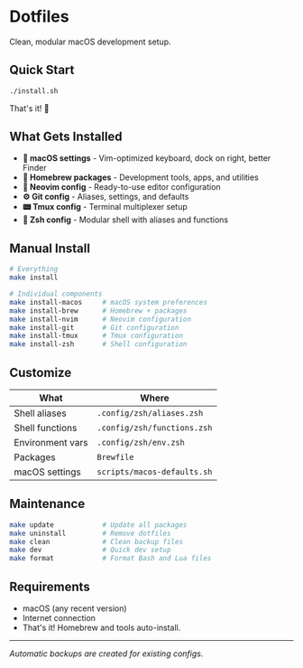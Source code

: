 # Dotfiles

Clean, modular macOS development setup.

## Quick Start

```bash
./install.sh
```

That's it! 🎉

## What Gets Installed

- **🍎 macOS settings** - Vim-optimized keyboard, dock on right, better Finder
- **🍺 Homebrew packages** - Development tools, apps, and utilities
- **📝 Neovim config** - Ready-to-use editor configuration
- **⚙️ Git config** - Aliases, settings, and defaults
- **📟 Tmux config** - Terminal multiplexer setup
- **🐚 Zsh config** - Modular shell with aliases and functions

## Manual Install

```bash
# Everything
make install

# Individual components
make install-macos     # macOS system preferences
make install-brew      # Homebrew + packages
make install-nvim      # Neovim configuration
make install-git       # Git configuration
make install-tmux      # Tmux configuration
make install-zsh       # Shell configuration
```

## Customize

| What | Where |
|------|-------|
| Shell aliases | `.config/zsh/aliases.zsh` |
| Shell functions | `.config/zsh/functions.zsh` |
| Environment vars | `.config/zsh/env.zsh` |
| Packages | `Brewfile` |
| macOS settings | `scripts/macos-defaults.sh` |

## Maintenance

```bash
make update            # Update all packages
make uninstall         # Remove dotfiles
make clean             # Clean backup files
make dev               # Quick dev setup
make format            # Format Bash and Lua files
```

## Requirements

- macOS (any recent version)
- Internet connection
- That's it! Homebrew and tools auto-install.

---

*Automatic backups are created for existing configs.*
